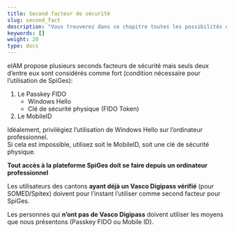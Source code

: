 ```yaml
---
title: Second facteur de sécurité
slug: second_fact
description: "Vous trouverez dans ce chapitre toutes les possibilités que vous avez comme second facteur de sécurité."
keywords: []
weight: 20
type: docs
---
```


eIAM propose plusieurs seconds facteurs de sécurité mais seuls deux d’entre eux sont considérés comme fort (condition nécessaire pour l’utilisation de SpiGes):  
1. Le Passkey FIDO
    - Windows Hello
    - Clé de sécurité physique (FIDO Token)
2. Le MobileID

Idéalement, privilégiez l’utilisation de Windows Hello sur l’ordinateur professionnel.          
Si cela est impossible, utilisez soit le MobileID, soit une clé de sécurité physique. 

**Tout accès à la plateforme SpiGes doit se faire depuis un ordinateur professionnel**

Les utilisateurs des cantons **ayant déjà un Vasco Digipass vérifié** (pour SOMED/Spitex) doivent pour l’instant l’utiliser comme second facteur pour SpiGes. 

Les personnes qui **n’ont pas de Vasco Digipass** doivent utiliser les moyens que nous présentons (Passkey FIDO ou Mobile ID).
